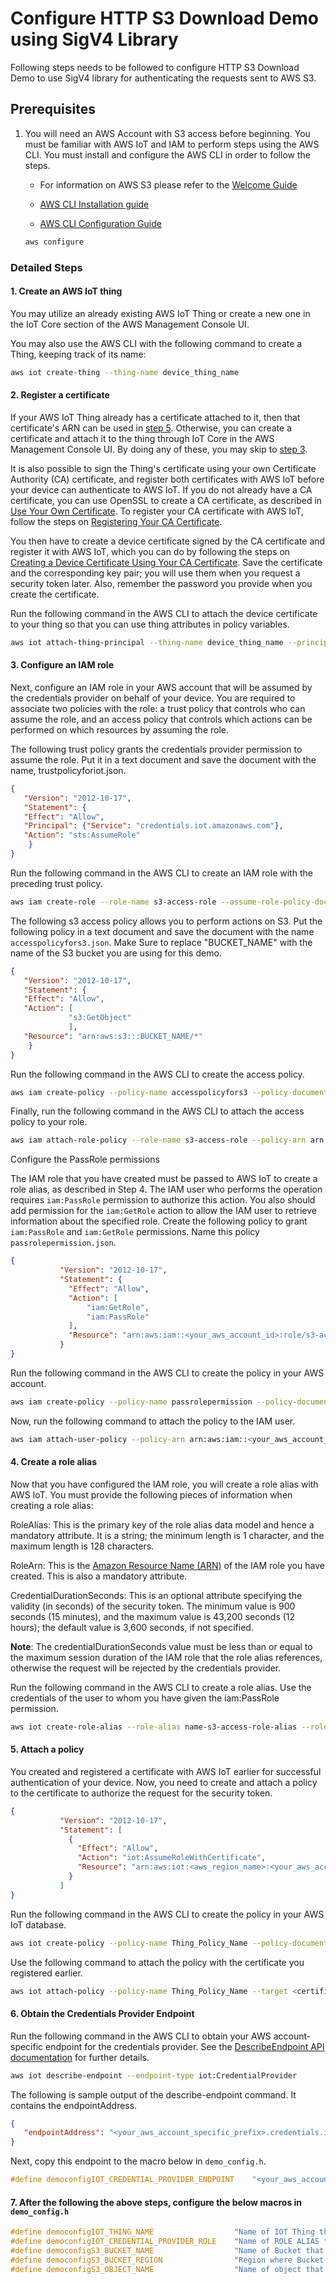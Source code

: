 # Configure HTTP S3 Download Demo using SigV4 Library

Following steps needs to be followed to configure HTTP S3 Download Demo to use SigV4 library for authenticating the requests sent to AWS S3.

## Prerequisites

1. You will need an AWS Account with S3 access before beginning. You must be familiar with
AWS IoT and IAM to perform steps using the AWS CLI. You must install and configure the AWS
CLI in order to follow the steps.

    * For information on AWS S3 please refer to the
[Welcome Guide](https://docs.aws.amazon.com/AmazonS3/latest/dev/Welcome.html)

    * [AWS CLI Installation guide](https://docs.aws.amazon.com/cli/latest/userguide/cli-chap-install.html)

    * [AWS CLI Configuration Guide](https://docs.aws.amazon.com/cli/latest/userguide/cli-chap-configure.html)

   ```sh
   aws configure
   ```

### Detailed Steps

#### 1. Create an AWS IoT thing

You may utilize an already existing AWS IoT Thing or create a new one in the IoT Core
section of the AWS Management Console UI.

You may also use the AWS CLI with the following command to create a Thing,
keeping track of its name:

```sh
aws iot create-thing --thing-name device_thing_name
```

#### 2. Register a certificate

If your AWS IoT Thing already has a certificate attached to it, then that certificate's
ARN can be used in [step 5](#5-attach-a-policy). Otherwise, you can create a certificate
and attach it to the thing through IoT Core in the AWS Management Console UI. By doing
any of these, you may skip to [step 3](#3-configure-an-iam-role).

It is also possible to sign the Thing's certificate using your own Certificate Authority
(CA) certificate, and register both certificates with AWS IoT before your device can
authenticate to AWS IoT. If you do not already have a CA certificate, you can use OpenSSL
to create a CA certificate, as described in
[Use Your Own Certificate](https://docs.aws.amazon.com/iot/latest/developerguide/device-certs-your-own.html).
To register your CA certificate with AWS IoT, follow the steps on
[Registering Your CA Certificate](https://docs.aws.amazon.com/iot/latest/developerguide/device-certs-your-own.html#register-CA-cert).

You then have to create a device certificate signed by the CA certificate and register it
with AWS IoT, which you can do by following the steps on
[Creating a Device Certificate Using Your CA Certificate](https://docs.aws.amazon.com/iot/latest/developerguide/device-certs-your-own.html#create-device-cert).
Save the certificate and the corresponding key pair; you will use them when you request a
security token later. Also, remember the password you provide when you create the
 certificate.

Run the following command in the AWS CLI to attach the device certificate to your thing
so that you can use thing attributes in policy variables.

```sh
aws iot attach-thing-principal --thing-name device_thing_name --principal <certificate-arn>
```

#### 3. Configure an IAM role

Next, configure an IAM role in your AWS account that will be assumed by the credentials
provider on behalf of your device. You are required to associate two policies with the
role: a trust policy that controls who can assume the role, and an access policy that
controls which actions can be performed on which resources by assuming the role.

The following trust policy grants the credentials provider permission to assume the role.
Put it in a text document and save the document with the name, trustpolicyforiot.json.

```json
{
   "Version": "2012-10-17",
   "Statement": {
   "Effect": "Allow",
   "Principal": {"Service": "credentials.iot.amazonaws.com"},
   "Action": "sts:AssumeRole"
    }
}
```

Run the following command in the AWS CLI to create an IAM role with the preceding trust
policy.

```sh
aws iam create-role --role-name s3-access-role --assume-role-policy-document file://trustpolicyforiot.json
```

The following s3 access policy allows you to perform actions on S3. Put the
following policy in a text document and save the document with the name
`accesspolicyfors3.json`. Make Sure to replace "BUCKET_NAME" with the name
of the S3 bucket you are using for this demo.

```json
{
   "Version": "2012-10-17",
   "Statement": {
   "Effect": "Allow",
   "Action": [
             "s3:GetObject"
             ],
   "Resource": "arn:aws:s3:::BUCKET_NAME/*"
    }
}
```

Run the following command in the AWS CLI to create the access policy.

```sh
aws iam create-policy --policy-name accesspolicyfors3 --policy-document file://accesspolicyfors3.json
```

Finally, run the following command in the AWS CLI to attach the access policy to your role.

```sh
aws iam attach-role-policy --role-name s3-access-role --policy-arn arn:aws:iam::<your_aws_account_id>:policy/accesspolicyfors3
```

Configure the PassRole permissions

The IAM role that you have created must be passed to AWS IoT to create a role alias, as
described in Step 4. The IAM user who performs the operation requires `iam:PassRole`
permission to authorize this action. You also should add permission for the `iam:GetRole`
action to allow the IAM user to retrieve information about the specified role. Create the
following policy to grant `iam:PassRole` and `iam:GetRole` permissions. Name this policy
`passrolepermission.json`.

```json
{
           "Version": "2012-10-17",
           "Statement": {
             "Effect": "Allow",
             "Action": [
                 "iam:GetRole",
                 "iam:PassRole"
             ],
             "Resource": "arn:aws:iam::<your_aws_account_id>:role/s3-access-role"
           }
}
```

Run the following command in the AWS CLI to create the policy in your AWS account.

```sh
aws iam create-policy --policy-name passrolepermission --policy-document file://passrolepermission.json
```

Now, run the following command to attach the policy to the IAM user.

```sh
aws iam attach-user-policy --policy-arn arn:aws:iam::<your_aws_account_id>:policy/passrolepermission --user-name <user_name>
```

#### 4. Create a role alias

Now that you have configured the IAM role, you will create a role alias with AWS IoT.
You must provide the following pieces of information when creating a role alias:

RoleAlias: This is the primary key of the role alias data model and hence a mandatory
attribute. It is a string; the minimum length is 1 character, and the maximum length is
128 characters.

RoleArn: This is the
[Amazon Resource Name (ARN)](https://docs.aws.amazon.com/general/latest/gr/aws-arns-and-namespaces.html)
 of the IAM role you have created. This is also a mandatory attribute.

CredentialDurationSeconds: This is an optional attribute specifying the validity
(in seconds) of the security token. The minimum value is 900 seconds (15 minutes),
and the maximum value is 43,200 seconds (12 hours); the default value is 3,600 seconds,
if not specified.

**Note**: The credentialDurationSeconds value must be less than or equal to the
 maximum session duration of the IAM role that the role alias references,
 otherwise the request will be rejected by the credentials provider.

Run the following command in the AWS CLI to create a role alias. Use the credentials of
the user to whom you have given the iam:PassRole permission.

```sh
aws iot create-role-alias --role-alias name-s3-access-role-alias --role-arn arn:aws:iam::<your_aws_account_id>:role/s3-access-role --credential-duration-seconds 3600
```

#### 5. Attach a policy

You created and registered a certificate with AWS IoT earlier for successful authentication of your device. Now, you need to create and attach a policy to the certificate to authorize the request for the security token.

```json
{
           "Version": "2012-10-17",
           "Statement": [
             {
               "Effect": "Allow",
               "Action": "iot:AssumeRoleWithCertificate",
               "Resource": "arn:aws:iot:<aws_region_name>:<your_aws_account_id>:rolealias/name-s3-access-role-alias"
             }
           ]
}
```

Run the following command in the AWS CLI to create the policy in your AWS IoT database.

```sh
aws iot create-policy --policy-name Thing_Policy_Name --policy-document file://thingpolicy.json
```

Use the following command to attach the policy with the certificate you registered earlier.

```sh
aws iot attach-policy --policy-name Thing_Policy_Name --target <certificate-arn>
```

#### 6. Obtain the Credentials Provider Endpoint

Run the following command in the AWS CLI to obtain your AWS account-specific
endpoint for the credentials provider. See the
[DescribeEndpoint API documentation](https://docs.aws.amazon.com/iot/latest/apireference/API_DescribeEndpoint.html)
for further details.

```sh
aws iot describe-endpoint --endpoint-type iot:CredentialProvider
```

The following is sample output of the describe-endpoint command. It contains the endpointAddress.

```json
{
   "endpointAddress": "<your_aws_account_specific_prefix>.credentials.iot.us-east-1.amazonaws.com"
}
```

Next, copy this endpoint to the macro below in `demo_config.h`.

```c
#define democonfigIOT_CREDENTIAL_PROVIDER_ENDPOINT    "<your_aws_account_specific_prefix>.credentials.iot.us-east-1.amazonaws.com"
```

#### 7. After the following the above steps, configure the below macros in `demo_config.h`

```c
#define democonfigIOT_THING_NAME                  "Name of IOT Thing that you provided in STEP 1"
#define democonfigIOT_CREDENTIAL_PROVIDER_ROLE    "Name of ROLE ALIAS that you provided in STEP 4"
#define democonfigS3_BUCKET_NAME                  "Name of Bucket that contains the object that needs to be downloaded"
#define democonfigS3_BUCKET_REGION                "Region where Bucket is located"
#define democonfigS3_OBJECT_NAME                  "Name of object that needs to be downloaded from AWS S3"
```
